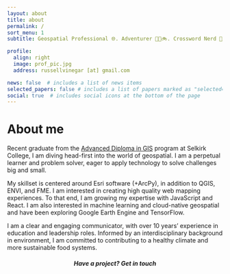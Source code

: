 ```yaml
---
layout: about
title: about
permalink: /
sort_menu: 1
subtitle: Geospatial Professional 🌐. Adventurer 🗻🎿🚲. Crossword Nerd 📰🖊.

profile:
  align: right
  image: prof_pic.jpg
  address: russellvinegar [at] gmail.com

news: false  # includes a list of news items
selected_papers: false # includes a list of papers marked as "selected={true}"
social: true  # includes social icons at the bottom of the page
---
```

# About me
Recent graduate from the [Advanced Diploma in GIS](https://selkirk.ca/program/geographic-information-systems) program at Selkirk College, I am diving head-first into the world of geospatial. I am a perpetual learner and problem solver, eager to apply technology to solve challenges big and small.

My skillset is centered around Esri software (+ArcPy), in addition to QGIS, ENVI, and FME. I am interested in creating high quality web mapping experiences. To that end, I am growing my expertise with JavaScript and React. I am also interested in machine learning and cloud-native geospatial and have been exploring Google Earth Engine and TensorFlow.

I am a clear and engaging communicator, with over 10 years’ experience in education and leadership roles. Informed by an interdisciplinary background in environment, I am committed to contributing to a healthy climate and more sustainable food systems.

<h5 style="text-align: center;">Have a project? Get in touch</h5>
